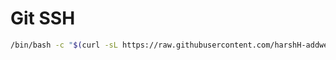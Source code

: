# Git SSH


```bash
/bin/bash -c "$(curl -sL https://raw.githubusercontent.com/harshH-addweb/shell-script/main/git/git-ssh.sh)"
```
